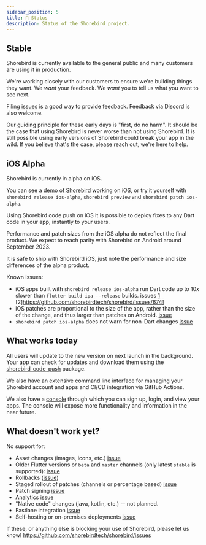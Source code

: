 ```yaml
---
sidebar_position: 5
title: 👷 Status
description: Status of the Shorebird project.
---
```


## Stable

Shorebird is currently available to the general public and many customers are using it in
production.

We're working closely with our customers to ensure we're building things
they want. We _want_ your feedback. We _want_ you to tell us what you want to see next.

Filing [issues](https://github.com/shorebirdtech/shorebird/issues) is a good way
to provide feedback. Feedback via Discord is also welcome.

Our guiding principle for these early days is "first, do no harm". It should be
the case that using Shorebird is never worse than not using Shorebird. It is
still possible using early versions of Shorebird could break your app in the
wild. If you believe that's the case, please reach out, we're here to help.

## iOS Alpha

Shorebird is currently in alpha on iOS.

You can see a [demo of Shorebird](https://www.youtube.com/watch?v=7KDgFvdogsE)
working on iOS, or try it yourself with
`shorebird release ios-alpha`, `shorebird preview` and
`shorebird patch ios-alpha`.

Using Shorebird code push on iOS it is possible to deploy fixes to any Dart
code in your app, instantly to your users.

Performance and patch sizes from the iOS alpha do not reflect the final
product. We expect to reach parity with Shorebird on Android around September
2023.

It is safe to ship with Shorebird iOS, just note the performance
and size differences of the alpha product.

Known issues:

- iOS apps built with `shorebird release ios-alpha` run Dart code up to 10x
  slower than `flutter build ipa --release` builds.
  issues [1](https://github.com/shorebirdtech/shorebird/issues/673) [2]https://github.com/shorebirdtech/shorebird/issues/674]
- iOS patches are proportional to the size of the app, rather than the size of
  the change, and thus larger than patches on Android.
  [issue](https://github.com/shorebirdtech/shorebird/issues/675)
- `shorebird patch ios-alpha` does not warn for non-Dart changes
  [issue](https://github.com/shorebirdtech/shorebird/issues/679)

## What works today

All users will update to the new version on next launch in the background.
Your app can check for updates and download them using the
[shorebird_code_push](https://pub.dev/packages/shorebird_code_push) package.

We also have an extensive command line interface for managing your Shorebird
account and apps and CI/CD integration via GitHub Actions.

We also have a [console](https://console.shorebird.dev) through which you can
sign up, login, and view your apps. The console will expose more functionality
and information in the near future.

## What doesn't work yet?

No support for:

- Asset changes (images, icons, etc.) [issue](https://github.com/shorebirdtech/shorebird/issues/318)
- Older Flutter versions or `beta` and `master` channels (only latest `stable` is supported): [issue](https://github.com/shorebirdtech/shorebird/issues/472)
- Rollbacks ([issue](https://github.com/shorebirdtech/shorebird/issues/126))
- Staged rollout of patches (channels or percentage based) [issue](https://github.com/shorebirdtech/shorebird/issues/110)
- Patch signing [issue](https://github.com/shorebirdtech/shorebird/issues/112)
- Analytics [issue](https://github.com/shorebirdtech/shorebird/issues/197)
- "Native code" changes (java, kotlin, etc.) -- not planned.
- Fastlane integration [issue](https://github.com/shorebirdtech/shorebird/issues/257)
- Self-hosting or on-premises deployments [issue](https://github.com/shorebirdtech/shorebird/issues/485)

If these, or anything else is blocking your use of Shorebird, please let us know!
https://github.com/shorebirdtech/shorebird/issues
